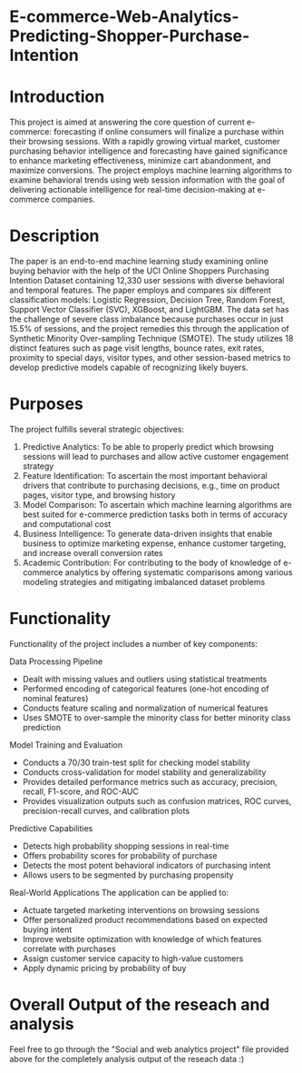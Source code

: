 # E-commerce-Web-Analytics-Predicting-Shopper-Purchase-Intention

# Introduction
This project is aimed at answering the core question of current e-commerce: forecasting if online consumers will finalize a purchase within their browsing sessions. With a rapidly growing virtual market, customer purchasing behavior intelligence and forecasting have gained significance to enhance marketing effectiveness, minimize cart abandonment, and maximize conversions. The project employs machine learning algorithms to examine behavioral trends using web session information with the goal of delivering actionable intelligence for real-time decision-making at e-commerce companies.

# Description
The paper is an end-to-end machine learning study examining online buying behavior with the help of the UCI Online Shoppers Purchasing Intention Dataset containing 12,330 user sessions with diverse behavioral and temporal features. The paper employs and compares six different classification models: Logistic Regression, Decision Tree, Random Forest, Support Vector Classifier (SVC), XGBoost, and LightGBM. The data set has the challenge of severe class imbalance because purchases occur in just 15.5% of sessions, and the project remedies this through the application of Synthetic Minority Over-sampling Technique (SMOTE). The study utilizes 18 distinct features such as page visit lengths, bounce rates, exit rates, proximity to special days, visitor types, and other session-based metrics to develop predictive models capable of recognizing likely buyers.

# Purposes
The project fulfills several strategic objectives:

1) Predictive Analytics: To be able to properly predict which browsing sessions will lead to purchases and allow active customer engagement strategy
2) Feature Identification: To ascertain the most important behavioral drivers that contribute to purchasing decisions, e.g., time on product pages, visitor type, and browsing history
3) Model Comparison: To ascertain which machine learning algorithms are best suited for e-commerce prediction tasks both in terms of accuracy and computational cost
4) Business Intelligence: To generate data-driven insights that enable business to optimize marketing expense, enhance customer targeting, and increase overall conversion rates
5) Academic Contribution: For contributing to the body of knowledge of e-commerce analytics by offering systematic comparisons among various modeling strategies and mitigating imbalanced dataset problems

# Functionality
Functionality of the project includes a number of key components:

Data Processing Pipeline
- Dealt with missing values and outliers using statistical treatments
- Performed encoding of categorical features (one-hot encoding of nominal features)
- Conducts feature scaling and normalization of numerical features
- Uses SMOTE to over-sample the minority class for better minority class prediction

Model Training and Evaluation
- Conducts a 70/30 train-test split for checking model stability
- Conducts cross-validation for model stability and generalizability
- Provides detailed performance metrics such as accuracy, precision, recall, F1-score, and ROC-AUC
- Provides visualization outputs such as confusion matrices, ROC curves, precision-recall curves, and calibration plots

Predictive Capabilities
- Detects high probability shopping sessions in real-time
- Offers probability scores for probability of purchase
- Detects the most potent behavioral indicators of purchasing intent
- Allows users to be segmented by purchasing propensity

Real-World Applications
The application can be applied to:
- Actuate targeted marketing interventions on browsing sessions
- Offer personalized product recommendations based on expected buying intent
- Improve website optimization with knowledge of which features correlate with purchases
- Assign customer service capacity to high-value customers
- Apply dynamic pricing by probability of buy

# Overall Output of the reseach and analysis
Feel free to go through the "Social and web analytics project" file provided above for the completely analysis output of the reseach data :)
